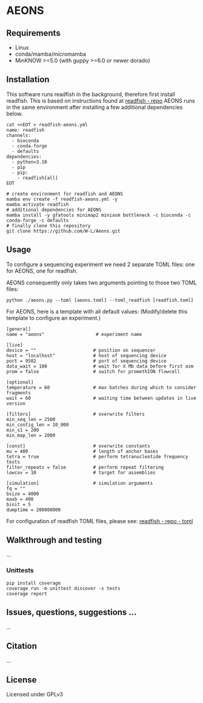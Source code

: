 # AEONS 


## Requirements

- Linux
- conda/mamba/micromamba
- MinKNOW >=5.0 (with guppy >=6.0 or newer dorado)


## Installation


This software runs readfish in the background, therefore first install readfish. This is based on instructions found at [readfish - repo](https://github.com/LooseLab/readfish/tree/main#installation)
AEONS runs in the same environment after installing a few additional dependencies below.

```shell
cat <<EOT > readfish-aeons.yml
name: readfish
channels:
  - bioconda
  - conda-forge
  - defaults
dependencies:
  - python=3.10
  - pip
  - pip:
    - readfish[all]
EOT
```

```shell
# create environment for readfish and AEONS
mamba env create -f readfish-aeons.yml -y
mamba activate readfish
# additional dependencies for AEONS
mamba install -y gfatools minimap2 miniasm bottleneck -c bioconda -c conda-forge -c defaults
# finally clone this repository
git clone https://github.com/W-L/Aeons.git
```


## Usage

To configure a sequencing experiment we need 2 separate TOML files: one for AEONS, one for readfish.

AEONS consequently only takes two arguments pointing to those two TOML files:

`python ./aeons.py --toml [aeons.toml] --toml_readfish [readfish.toml]`

For AEONS, here is a template with all default values: (Modify/delete this template to configure an experiment.)

```
[general]
name = "aeons"                   # experiment name

[live]
device = ""                     # position on sequencer
host = "localhost"              # host of sequencing device
port = 9502                     # port of sequencing device
data_wait = 100                 # wait for X Mb data before first asm
prom = false                    # switch for promethION flowcell

[optional]
temperature = 60                # max batches during which to consider fragments
wait = 60                       # waiting time between updates in live version

[filters]                       # overwrite filters
min_seq_len = 2500
min_contig_len = 10_000
min_s1 = 200
min_map_len = 2000

[const]                         # overwrite constants
mu = 400                        # length of anchor bases
tetra = true                    # perform tetranucleotide frequency tests
filter_repeats = false          # perform repeat filtering
lowcov = 10                     # target for assemblies

[simulation]                    # simulation arguments
fq = ""
bsize = 4000                    
maxb = 400
binit = 5
dumptime = 200000000         
```

For configuration of readfish TOML files, please see: [readfish - repo - toml](https://github.com/LooseLab/readfish/blob/main/docs/toml.md)



## Walkthrough and testing

...


### Unittests

```
pip install coverage
coverage run -m unittest discover -s tests
coverage report
```

## Issues, questions, suggestions ...

...

## Citation

...

## License

Licensed under GPLv3



